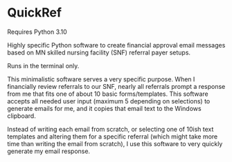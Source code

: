 # QuickRef
Requires Python 3.10

Highly specific Python software to create financial approval email messages based on MN skilled nursing facility (SNF) referral payer setups.

Runs in the terminal only.

This minimalistic software serves a very specific purpose.
When I financially review referrals to our SNF, nearly all referrals prompt a response from me that fits one of about 10 basic forms/templates.
This software accepts all needed user input (maximum 5 depending on selections) to generate emails for me, and it copies that email text to the Windows clipboard.

Instead of writing each email from scratch, or selecting one of 10ish text templates and altering them for a specific referral (which might take more time than writing the email from scratch), I use this software to very quickly generate my email response.
